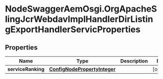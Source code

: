 # NodeSwaggerAemOsgi.OrgApacheSlingJcrWebdavImplHandlerDirListingExportHandlerServicProperties

## Properties

Name | Type | Description | Notes
------------ | ------------- | ------------- | -------------
**serviceRanking** | [**ConfigNodePropertyInteger**](ConfigNodePropertyInteger.md) |  | [optional] 


